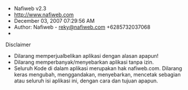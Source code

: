 
 * Nafiweb v2.3
 * http://www.nafiweb.com
 * December 03, 2007 07:29:56 AM 
 * Author: Nafiweb - reky@nafiweb.com +6285732037068
 *
Disclaimer
- Dilarang memperjualbelikan aplikasi dengan alasan apapun!
- Dilarang memperbanyak/menyebarkan aplikasi tanpa izin.
- Seluruh Kode di dalam aplikasi merupakan hak nafiweb.com. Dilarang keras mengubah, menggandakan, menyebarkan, mencetak sebagian atau seluruh isi aplikasi ini, dengan cara dan tujuan apapun.